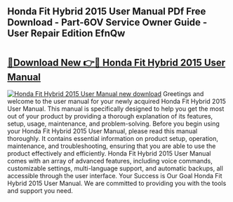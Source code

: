 ## Honda Fit Hybrid 2015 User Manual PDf Free Download - Part-6OV Service Owner Guide - User Repair Edition EfnQw

# <h2><a href="http://bc82696.oget.top/?id=Honda+Fit+Hybrid+2015+User+Manual">🔗Download New 👉🔴 Honda Fit Hybrid 2015 User Manual</a></h2>

[![Honda Fit Hybrid 2015 User Manual new download](https://i.imgur.com/5g1atiW.png)](http://bc82696.oget.top/?id=Honda+Fit+Hybrid+2015+User+Manual)
Greetings and welcome to the user manual for your newly acquired Honda Fit Hybrid 2015 User Manual. This manual is specifically designed to help you get the most out of your product by providing a thorough explanation of its features, setup, usage, maintenance, and problem-solving. Before you begin using your Honda Fit Hybrid 2015 User Manual, please read this manual thoroughly. It contains essential information on product setup, operation, maintenance, and troubleshooting, ensuring that you are able to use the product effectively and efficiently. Honda Fit Hybrid 2015 User Manual comes with an array of advanced features, including voice commands, customizable settings, multi-language support, and automatic backups, all accessible through the user interface. Your Success is Our Goal Honda Fit Hybrid 2015 User Manual. We are committed to providing you with the tools and support you need.
